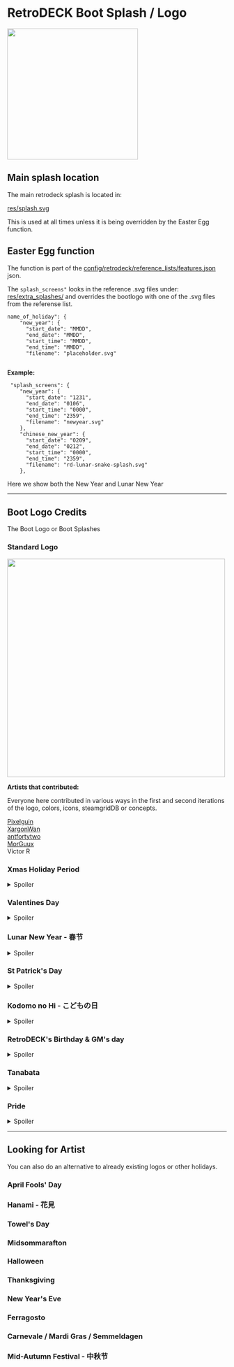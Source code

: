 # RetroDECK Boot Splash / Logo

<img src="../../../wiki_images/logos/rd-esde-logo.svg" width="300">

## Main splash location

The main retrodeck splash is located in:

[res/splash.svg](https://github.com/XargonWan/RetroDECK/blob/main/res/splash.svg)

This is used at all times unless it is being overridden by the Easter Egg function.

## Easter Egg function

The function is part of the [config/retrodeck/reference_lists/features.json](https://github.com/RetroDECK/RetroDECK/blob/cooker/config/retrodeck/reference_lists/features.json) json.

The `splash_screens"`  looks in the reference .svg files under: [res/extra_splashes/](https://github.com/XargonWan/RetroDECK/blob/main/res/extra_splashes/) and overrides the bootlogo with one of the .svg files from the referense list.

```
name_of_holiday": {
    "new_year": {
      "start_date": "MMDD",
      "end_date": "MMDD",
      "start_time": "MMDD",
      "end_time": "MMDD",
      "filename": "placeholder.svg"


```


**Example:**

```
 "splash_screens": {
    "new_year": {
      "start_date": "1231",
      "end_date": "0106",
      "start_time": "0000",
      "end_time": "2359",
      "filename": "newyear.svg"
    },
    "chinese_new_year": {
      "start_date": "0209",
      "end_date": "0212",
      "start_time": "0000",
      "end_time": "2359",
      "filename": "rd-lunar-snake-splash.svg"
    },
```

Here we show both the New Year and Lunar New Year

---

## Boot Logo Credits

The Boot Logo or Boot Splashes

### Standard Logo

<img src="../../../wiki_images/logos/rd-logo-box.png" width="500">

**Artists that contributed:**<br>

Everyone here contributed in various ways in the first and second iterations of the logo, colors, icons, steamgridDB or concepts.

[Pixelguin](https://github.com/Pixelguin)<br>
[XargonWan](https://github.com/XargonWan)<br>
[antfortytwo](https://github.com/anthonycaccese/)<br>
[MorGuux](https://github.com/MorGuux)<br>
Víctor R<br>

### Xmas Holiday Period

<details><summary> Spoiler </summary>
<img src="../../../wiki_images/eastereggs/rd-xmas-logo.svg" width="500">

Artist: Weestuarty
</details>

### Valentines Day

<details><summary> Spoiler </summary>
<img src="../../../wiki_images/eastereggs/rd-valentines-logo.svg" width="500">
Artist: Weestuarty
</details>

### Lunar New Year - 春节

<details><summary> Spoiler </summary>
<img src="../../../wiki_images/eastereggs/rd-lunar-dragon-cn-logo.svg" width="500">
Artist: Weestuarty and XargonWan
</details>

### St Patrick's Day

<details><summary> Spoiler </summary>
<img src="../../../wiki_images/eastereggs/rd-stpatricks-logo.svg" width="500">
Artist: Weestuarty
</details>

### Kodomo no Hi - こどもの日

<details><summary> Spoiler </summary>
<img src="../../../wiki_images/eastereggs/rd-kodomo-golden.svg" width="500">
Artist: XargonWan
</details>

### RetroDECK's Birthday & GM's day

<details><summary> Spoiler </summary>
<img src="../../../wiki_images/eastereggs/rd-gm-bday-splash.svg" width="500">
Artist: Weestuarty
</details>

### Tanabata

<details><summary> Spoiler </summary>
<img src="../../../wiki_images/eastereggs/rd-tanabata.svg" width="500">
Artist: XargonWan
</details>

### Pride

<details><summary> Spoiler </summary>
<img src="../../../wiki_images/eastereggs/rd-pride.svg" width="500">
Artist: Weestuarty
</details>

---

## Looking for Artist

You can also do an alternative to already existing logos or other holidays.

### April Fools' Day

### Hanami - 花見

### Towel's Day

### Midsommarafton

### Halloween

### Thanksgiving

### New Year's Eve

### Ferragosto

### Carnevale / Mardi Gras / Semmeldagen

### Mid-Autumn Festival - 中秋节

